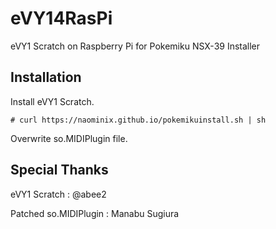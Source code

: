 eVY14RasPi
==========

eVY1 Scratch on Raspberry Pi for Pokemiku NSX-39 Installer

## Installation

Install eVY1 Scratch.

```
# curl https://naominix.github.io/pokemikuinstall.sh | sh
```

Overwrite so.MIDIPlugin file.


## Special Thanks

eVY1 Scratch : @abee2

Patched so.MIDIPlugin : Manabu Sugiura

